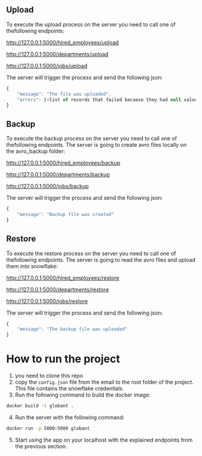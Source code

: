 


## Upload

To execute the upload process on the server you need to call one of thefollowing endpoints:

http://127.0.0.1:5000/hired_employees/upload

http://127.0.0.1:5000/departments/upload

http://127.0.0.1:5000/jobs/upload

The server will trigger the process and send the following json:

```javascript
{
    "message": "The file was uploaded",
    "errors": [<list of records that failed becaese they had null values>]
}
```


## Backup

To execute the backup process on the server you need to call one of thefollowing endpoints. The server is going to create avro files locally on the avro_backup folder:

http://127.0.0.1:5000/hired_employees/backup

http://127.0.0.1:5000/departments/backup

http://127.0.0.1:5000/jobs/backup

The server will trigger the process and send the following json:

```javascript
{
    "message": "Backup file was created"
}
```

## Restore

To execute the restore process on the server you need to call one of thefollowing endpoints. The server is going to read the avro files and upload them into snowflake:

http://127.0.0.1:5000/hired_employees/restore

http://127.0.0.1:5000/departments/restore

http://127.0.0.1:5000/jobs/restore

The server will trigger the process and send the following json:

```javascript
{
    "message": "The backup file was uploaded"
}
```

# How to run the project

1. you need to clone this repo
2. copy the `config.json` file from the email to the root folder of the project. This file contains the snowflake credentials.
3. Run the following command to build the docker image:
```bash
docker build -t globant .
```
4. Run the server with the following command:
```bash
docker run -p 5000:5000 globant
```
5. Start using the app on your localhost with the explained endpoints from the previous section.